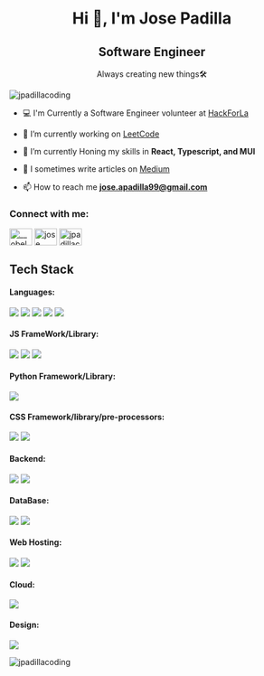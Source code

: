 <h1 align="center">Hi 👋, I'm Jose Padilla</h1>
<h2 align="center">Software Engineer</h2>
<p align="center">Always creating new things🛠️</p>


<p align="left"> <img src="https://komarev.com/ghpvc/?username=jpadillacoding&label=Profile%20views&color=0e75b6&style=flat" alt="jpadillacoding" /> </p>


- 💻 I'm Currently a Software Engineer volunteer at [HackForLa](https://www.hackforla.org/)
  
- 🔭 I’m currently working on [LeetCode](https://github.com/JpadillaCoding/hackerRankPractice)
  
- 🌱 I’m currently Honing my skills in **React, Typescript, and MUI**

- 📝 I sometimes write articles on [Medium](https://medium.com/@jose.apadilla99)

- 📫 How to reach me **jose.apadilla99@gmail.com**

<h3 align="left">Connect with me:</h3>
<p align="left">
<a href="https://twitter.com/__obelus" target="blank"><img align="center" src="https://raw.githubusercontent.com/rahuldkjain/github-profile-readme-generator/master/src/images/icons/Social/twitter.svg" alt="__obelus" height="30" width="40" /></a>
<a href="https://www.linkedin.com/in/jose-padilla-978ab5146/" target="blank"><img align="center" src="https://raw.githubusercontent.com/rahuldkjain/github-profile-readme-generator/master/src/images/icons/Social/linked-in-alt.svg" alt="jose padilla" height="30" width="40" /></a>
<a href="https://www.leetcode.com/jpadillacoding" target="blank"><img align="center" src="https://raw.githubusercontent.com/rahuldkjain/github-profile-readme-generator/master/src/images/icons/Social/leet-code.svg" alt="jpadillacoding" height="30" width="40" /></a>
</p>

<h2 align="left">Tech Stack</h2>
<h4>Languages:</h4>
<img src="https://img.shields.io/badge/JavaScript-F7DF1E?style=for-the-badge&logo=JavaScript&logoColor=white">
<img src="https://img.shields.io/badge/TypeScript-007ACC?style=for-the-badge&logo=typescript&logoColor=white">
<img src="https://img.shields.io/badge/Python-3776AB?style=for-the-badge&logo=python&logoColor=white">
<img src="https://img.shields.io/badge/HTML5-E34F26?style=for-the-badge&logo=html5&logoColor=white">
<img src="https://img.shields.io/badge/CSS3-1572B6?style=for-the-badge&logo=css3&logoColor=white">
<h4>JS FrameWork/Library:</h4>
<img src="https://img.shields.io/badge/React-20232A?style=for-the-badge&logo=react&logoColor=61DAFB">
<img src="https://img.shields.io/badge/React_Native-20232A?style=for-the-badge&logo=react&logoColor=61DAFB">
<img src="https://img.shields.io/badge/Next-black?style=for-the-badge&logo=next.js&logoColor=white">
<h4>Python Framework/Library:<h4>
<img src="https://img.shields.io/badge/Django-092E20?style=for-the-badge&logo=django&logoColor=white">
<h4>CSS Framework/library/pre-processors:</h4>
<img src="https://img.shields.io/badge/Bootstrap-563D7C?style=for-the-badge&logo=bootstrap&logoColor=white">
<img src="https://img.shields.io/badge/Sass-CC6699?style=for-the-badge&logo=sass&logoColor=white">
  
<h4>Backend:</h4>
<img src="https://img.shields.io/badge/Express.js-404D59?style=for-the-badge">
<img src="https://img.shields.io/badge/Node.js-43853D?style=for-the-badge&logo=node.js&logoColor=white">
<h4>DataBase:</h4>
<img src="https://img.shields.io/badge/PostgreSQL-316192?style=for-the-badge&logo=postgresql&logoColor=white">
<img src="https://img.shields.io/badge/MongoDB-4EA94B?style=for-the-badge&logo=mongodb&logoColor=white">
<h4>Web Hosting:</h4>
<img src="https://img.shields.io/badge/Netlify-00C7B7?style=for-the-badge&logo=netlify&logoColor=white">
<img src="https://img.shields.io/badge/Heroku-430098?style=for-the-badge&logo=heroku&logoColor=white">
<h4>Cloud:</h4>
<img src="https://img.shields.io/badge/Google_Cloud-4285F4?style=for-the-badge&logo=google-cloud&logoColor=white">
<h4>Design:</h4>
<img src="https://img.shields.io/badge/Adobe%20XD-470137?style=for-the-badge&logo=Adobe%20XD&logoColor=#FF61F6">

  




<p><img align="center" src="https://github-readme-stats.vercel.app/api/top-langs?username=jpadillacoding&show_icons=true&locale=en&layout=compact" alt="jpadillacoding" /></p>
